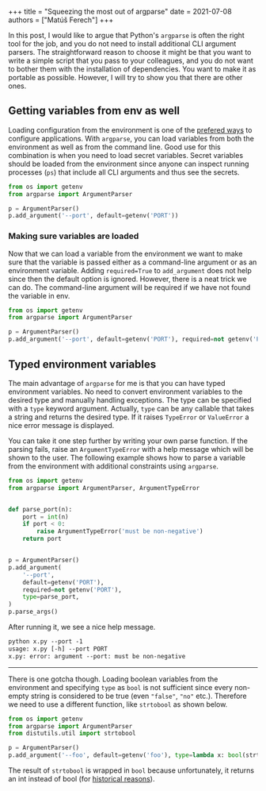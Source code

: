 +++
title = "Squeezing the most out of argparse"
date = 2021-07-08
authors = ["Matúš Ferech"]
+++

In this post, I would like to argue that Python's `argparse` is often the right tool for the job, and you do not need to install additional CLI argument parsers. The straightforward reason to choose it might be that you want to write a simple script that you pass to your colleagues, and you do not want to bother them with the installation of dependencies. You want to make it as portable as possible. However, I will try to show you that there are other ones.

## Getting variables from env as well

Loading configuration from the environment is one of the [prefered ways](https://12factor.net/config) to configure applications. With `argparse`, you can load variables from both the environment as well as from the command line. Good use for this combination is when you need to load secret variables. Secret variables should be loaded from the environment since anyone can inspect running processes (`ps`) that include all CLI arguments and thus see the secrets.

```py
from os import getenv
from argparse import ArgumentParser

p = ArgumentParser()
p.add_argument('--port', default=getenv('PORT'))
```

### Making sure variables are loaded

Now that we can load a variable from the environment we want to make sure that the variable is passed either as a command-line argument or as an environment variable. Adding `required=True` to `add_argument` does not help since then the default option is ignored. However, there is a neat trick we can do. The command-line argument will be required if we have not found the variable in env.

```py
from os import getenv
from argparse import ArgumentParser

p = ArgumentParser()
p.add_argument('--port', default=getenv('PORT'), required=not getenv('PORT'))
```

## Typed environment variables

The main advantage of `argparse` for me is that you can have typed environment variables. No need to convert environment variables to the desired type and manually handling exceptions. The type can be specified with a `type` keyword argument. Actually, `type` can be any callable that takes a string and returns the desired type. If it raises `TypeError` or `ValueError` a nice error message is displayed.

You can take it one step further by writing your own parse function. If the parsing fails, raise an `ArgumentTypeError` with a help message which will be shown to the user. The following example shows how to parse a variable from the environment with additional constraints using `argparse`.

```py
from os import getenv
from argparse import ArgumentParser, ArgumentTypeError


def parse_port(n):
    port = int(n)
    if port < 0:
        raise ArgumentTypeError('must be non-negative')
    return port


p = ArgumentParser()
p.add_argument(
    '--port',
    default=getenv('PORT'),
    required=not getenv('PORT'),
    type=parse_port,
)
p.parse_args()
```

After running it, we see a nice help message.

```txt
python x.py --port -1
usage: x.py [-h] --port PORT
x.py: error: argument --port: must be non-negative
```

---

There is one gotcha though. Loading boolean variables from the environment and specifying `type` as `bool` is not sufficient since every non-empty string is considered to be true (even `"false"`, `"no"` etc.). Therefore we need to use a different function, like `strtobool` as shown below.

```py
from os import getenv
from argparse import ArgumentParser
from distutils.util import strtobool

p = ArgumentParser()
p.add_argument('--foo', default=getenv('foo'), type=lambda x: bool(strtobool(x)))
```

The result of `strtobool` is wrapped in `bool` because unfortunately, it returns an int instead of bool (for [historical reasons](https://bugs.python.org/issue27721)).

